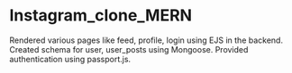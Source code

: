 # Instagram_clone_MERN
Rendered various pages like feed, profile, login using EJS in the backend.
Created schema for user, user_posts using Mongoose.
Provided authentication using passport.js.
